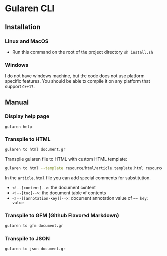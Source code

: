 # Gularen CLI

## Installation
### Linux and MacOS
- Run this command on the root of the project directory `sh install.sh`

### Windows
I do not have windows machine, 
but the code does not use platform specific features.
You should be able to compile it on any platform that support `C++17`.

## Manual
### Display help page
```sh
gularen help
```

### Transpile to HTML
```sh
gularen to html document.gr
```

Transpile gularen file to HTML with custom HTML template:
```sh
gularen to html --template resource/html/article.template.html resource/html/article.gr > article.html
```

In the `article.html` file you can add special comments for substitution.
- `<!--[content]-->`: the document content
- `<!--[toc]-->`: the document table of contents
- `<!--[[annotation-key]]-->`: document annotation value of `~~ key: value`

### Transpile to GFM (Github Flavored Markdown)
```sh
gularen to gfm document.gr
```

### Transpile to JSON
```sh
gularen to json document.gr
```
